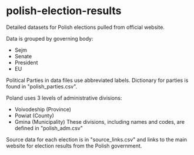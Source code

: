 # polish-election-results
Detailed datasets for Polish elections pulled from official website.

Data is grouped by governing body:
  - Sejm
  - Senate
  - President
  - EU
  
Political Parties in data files use abbreviated labels. Dictionary for parties is found in "polish_parties.csv".

Poland uses 3 levels of administrative divisions:
  - Voivodeship (Province)
  - Powiat (County)
  - Gmina (Municipality)
These divisions, including names and codes, are defined in "polish_adm.csv"

Source data for each election is in "source_links.csv" and links to the main website for election results from the Polish government.
